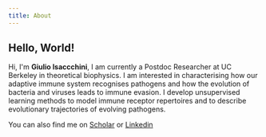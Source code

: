 ```yaml
---
title: About
---
```

## Hello, World!

Hi, I'm **Giulio Isaccchini**, I am currently a Postdoc Researcher at UC Berkeley in theoretical biophysics.
I am interested in characterising how our adaptive immune system recognises pathogens and how the evolution of bacteria and viruses leads to immune evasion.
I develop unsupervised learning methods to model immune receptor repertoires and to describe evolutionary trajectories of evolving pathogens.

You can also find me on [Scholar](https://scholar.google.com/citations?user=sDEicokAAAAJ&hl=en) or [Linkedin](https://www.linkedin.com/in/giulio-isacchini-a71662144/)
